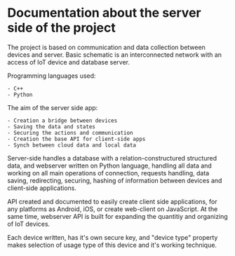 # Documentation about the server side of the project

The project is based on communication and data collection between devices and server.
Basic schematic is an interconnected network with an access of IoT device and database server.

Programming languages used:

	- C++
	- Python

The aim of the server side app:

	- Creation a bridge between devices
	- Saving the data and states
	- Securing the actions and communication
	- Creation the base API for client-side apps
	- Synch between cloud data and local data

Server-side handles a database with a relation-constructured structured data, and webserver written on Python language, handling all data and working on all main operations of connection, requests handling, data saving, redirecting, securing, hashing of information between devices and client-side applications.

API created and documented to easily create client side applications, for any platforms as Android, iOS, or create web-client on JavaScript. At the same time, webserver API is built for expanding the quantitiy and organizing of IoT devices.

Each device written, has it's own secure key, and "device type" property makes selection of usage type of this device and it's working technique.